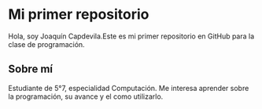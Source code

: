# Mi primer repositorio
Hola, soy Joaquín Capdevila.Este es mi primer repositorio en GitHub para la clase de programación.
## Sobre mí
Estudiante de 5°7, especialidad Computación.
Me interesa aprender sobre la programación, su avance y el como utilizarlo.
